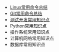 - [Linux常用命令总结](https://github.com/verolls/SDET_interview/blob/main/Linux常用命令总结.md)
- [Git常用命令总结](https://github.com/verolls/SDET_interview/blob/main/Git常用命令总结.md)
- [测试开发常用知识点](https://github.com/verolls/SDET_interview/blob/main/测试开发常用知识点.md)
- [Python常用知识点](https://github.com/verolls/SDET_interview/blob/main/Python常用知识点.md)
- 操作系统常用知识点
- 计算机网络常用知识点
- 数据库常用知识点